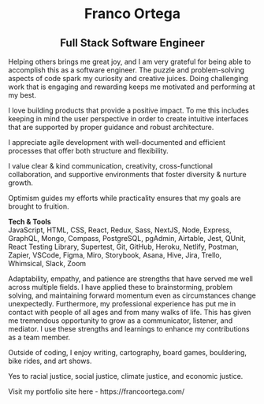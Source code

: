 <div>
    <h1 align="center">Franco Ortega</h1>
    <h2 align="center">Full Stack Software Engineer</h2>
</div>
  
<p>
Helping others brings me great joy, and I am very grateful for being able to accomplish this as a software engineer. The puzzle and problem-solving aspects of code spark my curiosity and creative juices. Doing challenging work that is engaging and rewarding keeps me motivated and performing at my best.
</p>

<p>
I love building products that provide a positive impact. To me this includes keeping in mind the user perspective in order to create intuitive interfaces that are supported by proper guidance and robust architecture.
</p>


<p>
I appreciate agile development with well-documented and efficient processes that offer both structure and flexibility.
</p>


<p>
I value clear & kind communication, creativity, cross-functional collaboration, and supportive environments that foster diversity & nurture growth.
</p>


<p>
Optimism guides my efforts while practicality ensures that my goals are brought to fruition.
</p>

<p>
<strong>Tech & Tools</strong><br />
JavaScript, HTML, CSS, React, Redux, Sass, NextJS, Node, Express, GraphQL, Mongo, Compass, PostgreSQL, pgAdmin, Airtable, Jest, QUnit, React Testing Library, Supertest, Git, GitHub, Heroku, Netlify, Postman, Zapier, VSCode, Figma, Miro, Storybook, Asana, Hive, Jira, Trello, Whimsical, Slack, Zoom
</p>

<p>
Adaptability, empathy, and patience are strengths that have served me well across multiple fields. I have applied these to brainstorming, problem solving, and maintaining forward momentum even as circumstances change unexpectedly. Furthermore, my professional experience has put me in contact with people of all ages and from many walks of life. This has given me tremendous opportunity to grow as a communicator, listener, and mediator. I use these strengths and learnings to enhance my contributions as a team member.
</p>

<p>
Outside of coding, I enjoy writing, cartography, board games, bouldering, bike rides, and art shows.
</p>

<p>
Yes to racial justice, social justice, climate justice, and economic justice.
</p>

<p>
    Visit my portfolio site here - https://francoortega.com/
</p>

<!--
**franco-ortega/franco-ortega** is a ✨ _special_ ✨ repository because its `README.md` (this file) appears on your GitHub profile.
